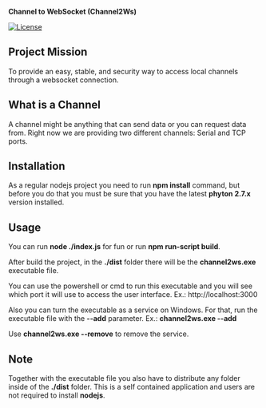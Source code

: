 **Channel to WebSocket (Channel2Ws)**

[![License](https://img.shields.io/badge/license-MIT-blue.svg)](https://opensource.org/licenses/MIT)

Project Mission
----------

To provide an easy, stable, and security way to access local channels through a websocket connection.

What is a Channel
----------

A channel might be anything that can send data or you can request data from. Right now we are providing two different channels: Serial and TCP ports.

Installation
----------
As a regular nodejs project you need to run **npm install** command, but before you do that you must be sure that you have the latest **phyton 2.7.x** version installed.


Usage
----------
You can run **node ./index.js** for fun or run **npm run-script build**.

After build the project, in the **./dist** folder there will be the **channel2ws.exe** executable file.

You can use the powershell or cmd to run this executable and you will see which port it will use to access the user interface. Ex.: http://localhost:3000

Also you can turn the executable as a service on Windows. For that, run the executable file with the **--add** parameter. Ex.: **channel2ws.exe --add**

Use **channel2ws.exe --remove** to remove the service.

Note
----------
Together with the executable file you also have to distribute any folder inside of the **./dist** folder. This is a self contained application and users are not required to install **nodejs**.